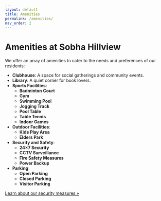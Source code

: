 ```yaml
---
layout: default
title: Amenities
permalink: /amenities/
nav_order: 2
---
```


# Amenities at Sobha Hillview

We offer an array of amenities to cater to the needs and preferences of our residents:

- **Clubhouse**: A space for social gatherings and community events.
- **Library**: A quiet corner for book lovers.
- **Sports Facilities**:
  - **Badminton Court**
  - **Gym**
  - **Swimming Pool**
  - **Jogging Track**
  - **Pool Table**
  - **Table Tennis**
  - **Indoor Games**
- **Outdoor Facilities**:
  - **Kids Play Area**
  - **Elders Park**
- **Security and Safety**:
  - **24×7 Security**
  - **CCTV Surveillance**
  - **Fire Safety Measures**
  - **Power Backup**
- **Parking**:
  - **Open Parking**
  - **Closed Parking**
  - **Visitor Parking**

[Learn about our security measures »](/security/)
